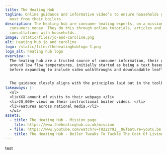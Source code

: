 ```yaml
---
title: The Heating Hub
tagline: Online guidance and informative video’s to ensure households get the
  most from their boilers.
description: The heating hub are consumer heating experts, on a mission save
  consumers money. They do this through online tutorials, articles and 1-2-1
  consultations with households.
image: /static/files/jo-and-caroline.png
alt: Heating hub jo and caroline
logo: /static/files/theheatinghublogo-1.png
logo_alt: heating hub logo
overview: >
  The heating hub are a trusted source of consumer information, their guidance
  around low flow temperatures, initially started as being a text based web page
  before expanding to include video walkthroughs and downloadable leaflets. 


  The guidance closely aligns with the principles laid out in the toolkit.
takeaways: |-
  <ul>
  <li>XXX amount of visits to their webpage </li>
  <li>20,000+ views on their instructional boiler videos. </li>
  <li>Features across national media.</li>
  </ul>
assets:
  - title: The Heating Hub - Mission page
    file: https://www.theheatinghub.co.uk/mission
  - file: https://www.youtube.com/watch?v=T022zY9I__0&feature=youtu.be
    title: The Heating Hub - Boiler Tweaks To Tackle The Cost Of Living Crisis
---
```

test